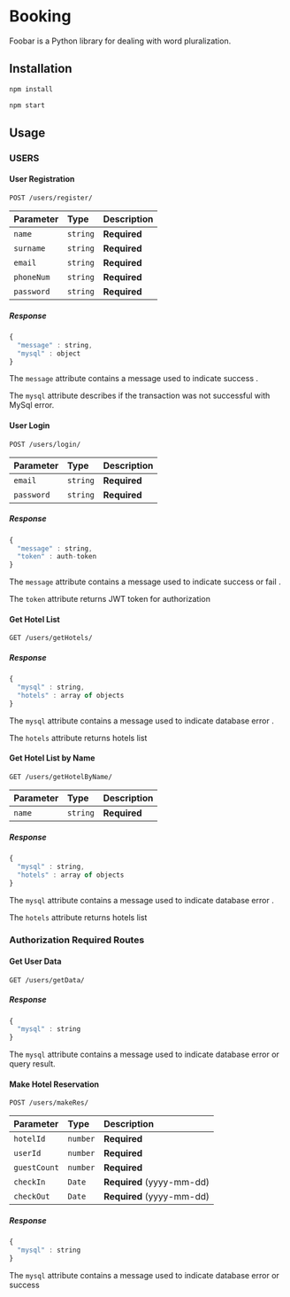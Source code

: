 # Booking

Foobar is a Python library for dealing with word pluralization.

## Installation

```bash
npm install
```


```bash
npm start
```

## Usage
### USERS
#### User Registration
```http
POST /users/register/
```
| Parameter | Type | Description |
| :--- | :--- | :--- |
| `name` | `string` | **Required**|
| `surname` | `string` | **Required**|
| `email` | `string` | **Required**|
| `phoneNum` | `string` | **Required**|
| `password` | `string` | **Required**|

##### Response 
```javascript
{
  "message" : string,
  "mysql" : object
}
```
The `message` attribute contains a message used to indicate  success .

The `mysql` attribute describes if the transaction was not successful with MySql error.

#### User Login
```http
POST /users/login/
```
| Parameter | Type | Description |
| :--- | :--- | :--- |
| `email` | `string` | **Required**|
| `password` | `string` | **Required**|

##### Response 
```javascript
{
  "message" : string,
  "token" : auth-token
}
```
The `message` attribute contains a message used to indicate  success or fail .

The `token` attribute returns JWT token for authorization

#### Get Hotel List
```http
GET /users/getHotels/
```
##### Response 
```javascript
{
  "mysql" : string,
  "hotels" : array of objects
}
```
The `mysql` attribute contains a message used to indicate  database error .

The `hotels` attribute returns hotels list

#### Get Hotel List by Name
```http
GET /users/getHotelByName/
```

| Parameter | Type | Description |
| :--- | :--- | :--- |
| `name` | `string` | **Required**|
##### Response 
```javascript
{
  "mysql" : string,
  "hotels" : array of objects
}
```
The `mysql` attribute contains a message used to indicate  database error .

The `hotels` attribute returns hotels list

### Authorization Required Routes

#### Get User Data
```http
GET /users/getData/
```
##### Response 
```javascript
{
  "mysql" : string
}
```
The `mysql` attribute contains a message used to indicate  database error or query result.

#### Make Hotel Reservation
```http
POST /users/makeRes/
```

| Parameter | Type | Description |
| :--- | :--- | :--- |
| `hotelId` | `number` | **Required**|
| `userId` | `number` | **Required**|
| `guestCount` | `number` | **Required**|
| `checkIn` | `Date `| **Required** (yyyy-mm-dd)|
| `checkOut` | `Date `| **Required** (yyyy-mm-dd)|

##### Response 
```javascript
{
  "mysql" : string
}
```
The `mysql` attribute contains a message used to indicate  database error or success


